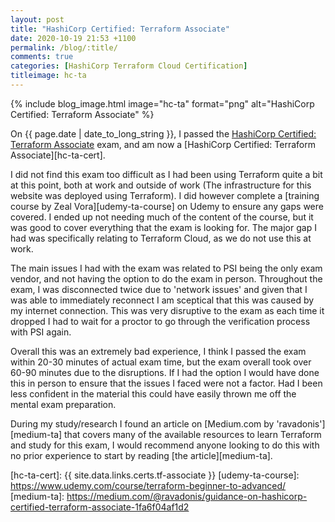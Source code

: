 ```yaml
---
layout: post
title: "HashiCorp Certified: Terraform Associate"
date: 2020-10-19 21:53 +1100
permalink: /blog/:title/
comments: true
categories: [HashiCorp Terraform Cloud Certification]
titleimage: hc-ta
---
```


{% include blog_image.html image="hc-ta" format="png" alt="HashiCorp Certified: Terraform Associate" %}

On {{ page.date | date_to_long_string }}, I passed the [HashiCorp Certified: Terraform Associate][hc-ta-exam] exam, and am now a [HashiCorp Certified: Terraform Associate][hc-ta-cert].

I did not find this exam too difficult as I had been using Terraform quite a bit at this point, both at work and outside of work (The infrastructure for this website was deployed using Terraform). I did however complete a [training course by Zeal Vora][udemy-ta-course] on Udemy to ensure any gaps were covered. I ended up not needing much of the content of the course, but it was good to cover everything that the exam is looking for. The major gap I had was specifically relating to Terraform Cloud, as we do not use this at work.

The main issues I had with the exam was related to PSI being the only exam vendor, and not having the option to do the exam in person. Throughout the exam, I was disconnected twice due to 'network issues' and given that I was able to immediately reconnect I am sceptical that this was caused by my internet connection. This was very disruptive to the exam as each time it dropped I had to wait for a proctor to go through the verification process with PSI again.

Overall this was an extremely bad experience, I think I passed the exam within 20-30 minutes of actual exam time, but the exam overall took over 60-90 minutes due to the disruptions. If I had the option I would have done this in person to ensure that the issues I faced were not a factor. Had I been less confident in the material this could have easily thrown me off the mental exam preparation.

During my study/research I found an article on [Medium.com by 'ravadonis'][medium-ta] that covers many of the available resources to learn Terraform and study for this exam, I would recommend anyone looking to do this with no prior experience to start by reading [the article][medium-ta].

[hc-ta-exam]:      https://www.hashicorp.com/certification/terraform-associate
[hc-ta-cert]:      {{ site.data.links.certs.tf-associate }}
[udemy-ta-course]: https://www.udemy.com/course/terraform-beginner-to-advanced/
[medium-ta]:       https://medium.com/@ravadonis/guidance-on-hashicorp-certified-terraform-associate-1fa6f04af1d2
